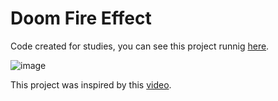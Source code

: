 # Doom Fire Effect

Code created for studies, 
you can see this project runnig [here](https://jhonatanjsilva.github.io/doom-fire-effect/).

![image](https://user-images.githubusercontent.com/42700240/135128769-421d60ac-dcd6-4b39-a64c-8b35a6c4269b.png)

This project was inspired by this [video](https://youtu.be/fxm8cadCqbs).

